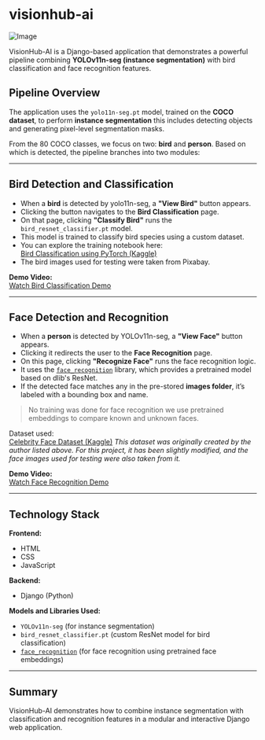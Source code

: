 # visionhub-ai

![Image](https://github.com/user-attachments/assets/e5db962e-8b50-4234-bd06-877beac35a35)

VisionHub-AI is a Django-based application that demonstrates a powerful pipeline combining **YOLOv11n-seg (instance segmentation)** with bird classification and face recognition features.

## Pipeline Overview

The application uses the `yolo11n-seg.pt` model, trained on the **COCO dataset**, to perform **instance segmentation** this includes detecting objects and generating pixel-level segmentation masks.

From the 80 COCO classes, we focus on two: **bird** and **person**. Based on which is detected, the pipeline branches into two modules:

---

## Bird Detection and Classification

- When a **bird** is detected by yolo11n-seg, a **"View Bird"** button appears.
- Clicking the button navigates to the **Bird Classification** page.
- On that page, clicking **"Classify Bird"** runs the `bird_resnet_classifier.pt` model.
- This model is trained to classify bird species using a custom dataset.
- You can explore the training notebook here:  
  [Bird Classification using PyTorch (Kaggle)](https://www.kaggle.com/code/healingsoal25/bird-classification-using-pytorch/notebook)
- The bird images used for testing were taken from Pixabay.

**Demo Video:**  
[Watch Bird Classification Demo](https://github.com/user-attachments/assets/4432c110-424f-4e62-91ab-72e7a789299e)

---

## Face Detection and Recognition

- When a **person** is detected by YOLOv11n-seg, a **"View Face"** button appears.
- Clicking it redirects the user to the **Face Recognition** page.
- On this page, clicking **"Recognize Face"** runs the face recognition logic.
- It uses the [`face_recognition`](https://github.com/ageitgey/face_recognition) library, which provides a pretrained model based on dlib's ResNet.
- If the detected face matches any in the pre-stored **images folder**, it’s labeled with a bounding box and name.

> No training was done for face recognition we use pretrained embeddings to compare known and unknown faces.

Dataset used:  
[Celebrity Face Dataset (Kaggle)](https://www.kaggle.com/datasets/vishesh1412/celebrity-face-image-dataset)
*This dataset was originally created by the author listed above. For this project, it has been slightly modified, and the face images used for testing were also taken from it.*

**Demo Video:**  
[Watch Face Recognition Demo](https://github.com/user-attachments/assets/2a47c3f7-886a-47e6-a902-302546a15a74)

---

## Technology Stack

**Frontend:**  
- HTML  
- CSS  
- JavaScript  

**Backend:**  
- Django (Python)  

**Models and Libraries Used:**  
- `YOLOv11n-seg` (for instance segmentation)  
- `bird_resnet_classifier.pt` (custom ResNet model for bird classification)  
- [`face_recognition`](https://github.com/ageitgey/face_recognition) (for face recognition using pretrained face embeddings)

---

## Summary

VisionHub-AI demonstrates how to combine instance segmentation with classification and recognition features in a modular and interactive Django web application.

